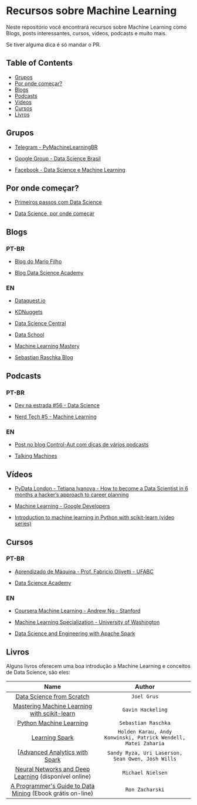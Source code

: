# Recursos sobre Machine Learning

Neste repositório você encontrará recursos sobre Machine Learning como Blogs, posts interessantes, cursos, videos, podcasts e muito mais.

Se tiver alguma dica é só mandar o PR.

## Table of Contents
<!-- 
	generated by readme-toc
	npm i -g readme-toc
	to generate just run `toc`
-->

<!-- toc -->
  * [Grupos](#grupos)
  * [Por onde começar?](#por-onde-começar)
  * [Blogs](#blogs)
  * [Podcasts](#podcasts)
  * [Vídeos](#vídeos)
  * [Cursos](#cursos)
  * [Livros](#livros)

<!-- toc stop -->

## Grupos

- [Telegram - PyMachineLearningBR](https://telegram.me/PyMachineLearningBR)

- [Google Group - Data Science Brasil](https://groups.google.com/forum/#!forum/data-science-brasil)

- [Facebook - Data Science e Machine Learning](https://www.facebook.com/groups/DataScienceMachineLearningBR/)

## Por onde começar?

- [Primeiros passos com Data Science](http://www.lerrua.com/blog/2016/03/08/primeiros-passos-com-data-science/)

- [Data Science, por onde começar](https://inspiradanacomputacao.github.io/aprender/data-science-por-onde-comecar-parte1/)

## Blogs

### PT-BR

- [Blog do Mario Filho](http://mariofilho.com/)

- [Blog Data Science Academy](http://datascienceacademy.com.br/blog/)

### EN

- [Dataquest.io](https://www.dataquest.io/blog/)

- [KDNuggets](http://www.kdnuggets.com/)

- [Data Science Central](http://www.datasciencecentral.com/)

- [Data School](http://www.dataschool.io/)

- [Machine Learning Mastery](http://machinelearningmastery.com/blog/)

- [Sebastian Raschka Blog](http://sebastianraschka.com/blog/)

## Podcasts

### PT-BR

- [Dev na estrada #56 - Data Science](http://devnaestrada.com.br/2016/06/03/data-science.html)

- [Nerd Tech #5 - Machine Learning](https://jovemnerd.com.br/nerdcast/nerdtech/machine-learning/)

### EN

- [Post no blog Control-Aut com dicas de vários podcasts](http://control-aut.com/2015/04/23/podcasts-data-science-machine-learning-e-artificial-intelligence/)

- [Talking Machines](http://www.thetalkingmachines.com)

## Vídeos

- [PyData London - Tetiana Ivanova - How to become a Data Scientist in 6 months a hacker’s approach to career planning](https://www.youtube.com/watch?v=rIofV14c0tc)

- [Machine Learning - Google Developers](https://www.youtube.com/watch?v=cKxRvEZd3Mw&list=PLT6elRN3Aer7ncFlaCz8Zz-4B5cnsrOMt)

- [Introduction to machine learning in Python with scikit-learn (video series)](http://www.dataschool.io/machine-learning-with-scikit-learn/)

## Cursos

### PT-BR

- [Aprendizado de Máquina - Prof. Fabricio Olivetti - UFABC](https://sites.google.com/site/fabricioolivetti/courses/aprendizado-de-maquina)

- [Data Science Academy](http://www.datascienceacademy.com.br/)

### EN

- [Coursera Machine Learning - Andrew Ng - Stanford](https://www.coursera.org/learn/machine-learning)

- [Machine Learning Specialization - University of Washington](https://www.coursera.org/specializations/machine-learning)

- [Data Science and Engineering with Apache Spark](https://www.edx.org/xseries/data-science-engineering-apache-spark)

## Livros

Alguns livros oferecem uma boa introdução a Machine Learning e conceitos de Data Science, são eles:

| Name | Author |
| :---: | :---: |
| [Data Science from Scratch](http://shop.oreilly.com/product/0636920033400.do) | `Joel Grus` |
| [Mastering Machine Learning with scikit-learn](https://www.packtpub.com/big-data-and-business-intelligence/mastering-machine-learning-scikit-learn) | `Gavin Hackeling` |
| [Python Machine Learning](https://www.packtpub.com/big-data-and-business-intelligence/python-machine-learning) | `Sebastian Raschka` |
| [Learning Spark](http://shop.oreilly.com/product/0636920028512.do) | `Holden Karau, Andy Konwinski, Patrick Wendell, Matei Zaharia` |
| [[Advanced Analytics with Spark](http://shop.oreilly.com/product/0636920035091.do?green=29054618-1EA1-52FA-9959-B510183F05DE&intcmp=af-mybuy-0636920035091.IP) | `Sandy Ryza, Uri Laserson, Sean Owen, Josh Wills` |
| [Neural Networks and Deep Learning](http://neuralnetworksanddeeplearning.com/) (disponível online) | `Michael Nielsen` |
| [A Programmer's Guide to Data Mining](http://guidetodatamining.com/) (Ebook grátis on-line)| `Ron Zacharski` |

